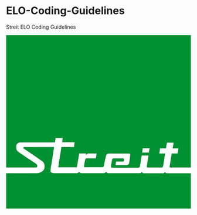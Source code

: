 # ELO-Coding-Guidelines
Streit ELO Coding Guidelines

![Alt text](./assets/streit_logo.jpg?raw=true "Title")